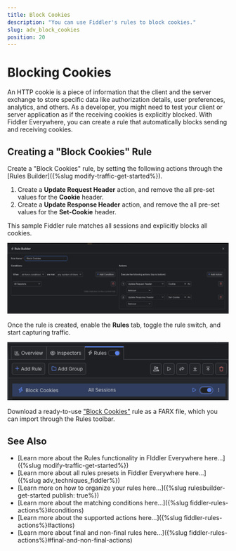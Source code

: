 ```yaml
---
title: Block Cookies
description: "You can use Fiddler's rules to block cookies."
slug: adv_block_cookies
position: 20
---
```


# Blocking Cookies

An HTTP cookie is a piece of information that the client and the server exchange to store specific data like authorization details, user preferences, analytics, and others. As a developer, you might need to test your client or server application as if the receiving cookies is explicitly blocked. With Fiddler Everywhere, you can create a rule that automatically blocks sending and receiving cookies.

## Creating a "Block Cookies" Rule

Create a "Block Cookies" rule, by setting the following actions through the [Rules Builder]({%slug modify-traffic-get-started%}).

1. Create a **Update Request Header** action, and remove the all pre-set values for the **Cookie** header.
1. Create a **Update Response Header** action, and remove the all pre-set values for the **Set-Cookie** header.


This sample Fiddler rule matches all sessions and explicitly blocks all cookies.

![Creating "Block Cookies" rule](../../images/advanced/adv-tech-block-cookies.png)

Once the rule is created, enable the **Rules** tab, toggle the rule switch, and start capturing traffic.

![Activating the "Block Cookies" rule](../../images/advanced/adv-tech-block-cookies-active-rule.png)

Download a ready-to-use <a href="https://github.com/telerik/fiddler-everywhere/tree/master/rules/block-cookies" target="_blank">"Block Cookies"</a> rule as a FARX file, which you can import through the Rules toolbar.

 
  
## See Also

* [Learn more about the Rules functionality in FIddler Everywhere here...]({%slug modify-traffic-get-started%})
* [Learn more about all rules presets in Fiddler Everywhere here...]({%slug adv_techniques_fiddler%})
* [Learn more on how to organize your rules here...]({%slug rulesbuilder-get-started
publish: true%})
* [Learn more about the matching conditions here...]({%slug fiddler-rules-actions%}#conditions)
* [Learn more about the supported actions here...]({%slug fiddler-rules-actions%}#actions)
* [Learn more about final and non-final rules here...]({%slug fiddler-rules-actions%}#final-and-non-final-actions)